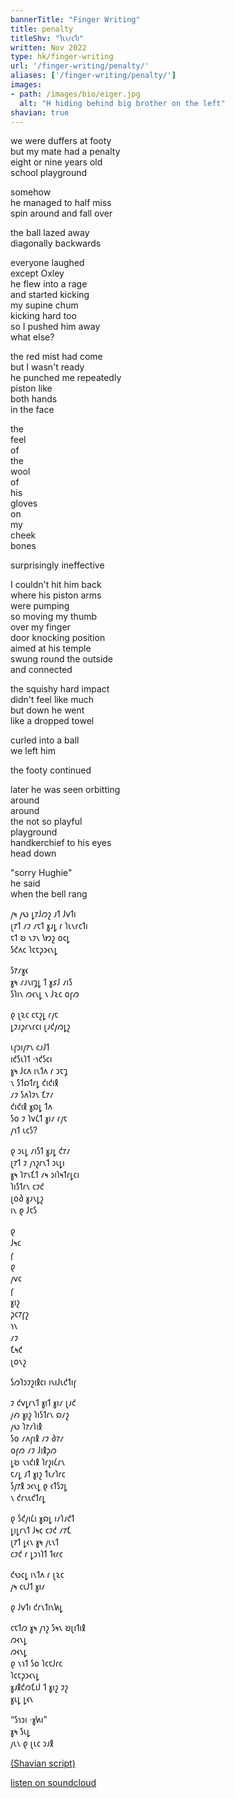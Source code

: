 ```yaml
---
bannerTitle: "Finger Writing" 
title: penalty
titleShv: "𐑐𐑧𐑯𐑩𐑤𐑑𐑦"
written: Nov 2022
type: hk/finger-writing
url: '/finger-writing/penalty/'
aliases: ['/finger-writing/penalty/']
images:
- path: /images/bio/eiger.jpg
  alt: "H hiding behind big brother on the left"
shavian: true
---
```


<div class="latin">

we were duffers at footy  
but my mate had a penalty  
eight or nine years old  
school playground  

somehow  
he managed to half miss  
spin around and fall over 

the ball lazed away  
diagonally backwards  

everyone laughed   
except Oxley  
he flew into a rage  
and started kicking   
my supine chum  
kicking hard too  
so I pushed him away  
what else?  

the red mist had come  
but I wasn't ready  
he punched me repeatedly  
piston like  
both hands  
in the face  

the   
feel   
of   
the   
wool  
of   
his  
gloves  
on   
my   
cheek  
bones  

surprisingly ineffective  

I couldn't hit him back  
where his piston arms  
were pumping  
so moving my thumb  
over my finger  
door knocking position  
aimed at his temple  
swung round the outside  
and connected  

the squishy hard impact  
didn't feel like much  
but down he went  
like a dropped towel  

curled into a ball  
we left him  

the footy continued  

later he was seen orbitting  
around  
around  
the not so playful  
playground  
handkerchief to his eyes  
head down  

"sorry Hughie"   
he said  
when the bell rang  

</div>

<div class="shavian">

𐑢𐑰 𐑢𐑻 𐑛𐑳𐑓𐑼𐑟 𐑨𐑑 𐑓𐑫𐑑𐑦  
𐑚𐑳𐑑 𐑥𐑲 𐑥𐑱𐑑 𐑣𐑨𐑛 𐑩 𐑐𐑧𐑯𐑩𐑤𐑑𐑦  
𐑱𐑑 𐑹 𐑯𐑲𐑯 𐑘𐑽𐑟 𐑴𐑤𐑛  
𐑕𐑒𐑵𐑤 𐑐𐑤𐑱𐑜𐑮𐑬𐑯𐑛  
  
𐑕𐑳𐑥𐑣𐑬  
𐑣𐑰 𐑥𐑨𐑯𐑦𐑡𐑛 𐑑 𐑣𐑭𐑓 𐑥𐑦𐑕  
𐑕𐑐𐑦𐑯 𐑼𐑬𐑯𐑛 𐑯 𐑓𐑷𐑤 𐑴𐑝𐑼  
  
𐑞 𐑚𐑷𐑤 𐑤𐑱𐑟𐑛 𐑩𐑢𐑱  
𐑛𐑲𐑨𐑜𐑩𐑯𐑩𐑤𐑦 𐑚𐑨𐑒𐑢𐑼𐑛𐑟  
  
𐑧𐑝𐑮𐑦𐑢𐑳𐑯 𐑤𐑨𐑓𐑑  
𐑦𐑒𐑕𐑧𐑐𐑑 ·𐑪𐑒𐑕𐑤𐑦  
𐑣𐑰 𐑓𐑤𐑵 𐑦𐑯𐑑𐑵 𐑩 𐑮𐑱𐑡  
𐑯 𐑕𐑑𐑸𐑑𐑩𐑛 𐑒𐑦𐑒𐑦𐑙  
𐑥𐑲 𐑕𐑵𐑐𐑲𐑯 𐑗𐑳𐑥  
𐑒𐑦𐑒𐑦𐑙 𐑣𐑸𐑛 𐑑𐑵  
𐑕𐑴 𐑲 𐑐𐑫𐑖𐑑 𐑣𐑦𐑥 𐑩𐑢𐑱  
𐑢𐑪𐑑 𐑧𐑤𐑕?  
  
𐑞 𐑮𐑧𐑛 𐑥𐑦𐑕𐑑 𐑣𐑨𐑛 𐑒𐑳𐑥  
𐑚𐑳𐑑 𐑲 𐑢𐑪𐑟𐑩𐑯𐑑 𐑮𐑧𐑛𐑦  
𐑣𐑰 𐑐𐑳𐑯𐑗𐑑 𐑥𐑰 𐑮𐑦𐑐𐑰𐑑𐑩𐑛𐑤𐑦  
𐑐𐑦𐑕𐑑𐑩𐑯 𐑤𐑲𐑒  
𐑚𐑴𐑔 𐑣𐑨𐑯𐑛𐑟  
𐑦𐑯 𐑞 𐑓𐑱𐑕  
  
𐑞  
𐑓𐑰𐑤  
𐑝  
𐑞  
𐑢𐑫𐑤  
𐑝  
𐑣𐑦𐑟  
𐑜𐑤𐑳𐑝𐑟  
𐑪𐑯  
𐑥𐑲  
𐑗𐑰𐑒  
𐑚𐑴𐑯𐑟  
  
𐑕𐑼𐑐𐑮𐑲𐑟𐑦𐑙𐑤𐑦 𐑦𐑯𐑦𐑓𐑧𐑒𐑑𐑦𐑝  
  
𐑲 𐑒𐑫𐑛𐑩𐑯𐑑 𐑣𐑦𐑑 𐑣𐑦𐑥 𐑚𐑨𐑒  
𐑢𐑺 𐑣𐑦𐑟 𐑐𐑦𐑕𐑑𐑩𐑯 𐑸𐑥𐑟  
𐑢𐑻 𐑐𐑳𐑥𐑐𐑦𐑙  
𐑕𐑴 𐑥𐑵𐑝𐑦𐑙 𐑥𐑲 𐑔𐑳𐑥  
𐑴𐑝𐑼 𐑥𐑲 𐑓𐑦𐑙𐑜𐑼  
𐑛𐑹 𐑯𐑪𐑒𐑦𐑙 𐑐𐑩𐑟𐑦𐑖𐑩𐑯  
𐑱𐑥𐑛 𐑨𐑑 𐑣𐑦𐑟 𐑑𐑧𐑥𐑐𐑩𐑤  
𐑕𐑢𐑳𐑙 𐑮𐑬𐑯𐑛 𐑞 𐑬𐑑𐑕𐑲𐑛  
𐑯 𐑒𐑩𐑯𐑧𐑒𐑑𐑩𐑛  
  
𐑞 𐑕𐑒𐑢𐑦𐑖𐑦 𐑣𐑸𐑛 𐑦𐑥𐑐𐑨𐑒𐑑  
𐑛𐑦𐑛𐑩𐑯𐑑 𐑓𐑰𐑤 𐑤𐑲𐑒 𐑥𐑳𐑗  
𐑚𐑳𐑑 𐑛𐑬𐑯 𐑣𐑰 𐑢𐑧𐑯𐑑  
𐑤𐑲𐑒 𐑩 𐑛𐑮𐑪𐑐𐑑 𐑑𐑬𐑩𐑤  
  
𐑒𐑻𐑤𐑛 𐑦𐑯𐑑𐑵 𐑩 𐑚𐑷𐑤  
𐑢𐑰 𐑤𐑧𐑓𐑑 𐑣𐑦𐑥  
  
𐑞 𐑓𐑫𐑑𐑦 𐑒𐑩𐑯𐑑𐑦𐑯𐑿𐑛  
  
𐑤𐑱𐑑𐑼 𐑣𐑰 𐑢𐑪𐑟 𐑕𐑰𐑯 𐑹𐑚𐑦𐑑𐑦𐑙  
𐑼𐑬𐑯𐑛  
𐑼𐑬𐑯𐑛  
𐑞 𐑯𐑪𐑑 𐑕𐑴 𐑐𐑤𐑱𐑓𐑩𐑤  
𐑐𐑤𐑱𐑜𐑮𐑬𐑯𐑛  
𐑣𐑨𐑙𐑒𐑼𐑗𐑦𐑓 𐑑 𐑣𐑦𐑟 𐑲𐑟  
𐑣𐑧𐑛 𐑛𐑬𐑯  
  
“𐑕𐑪𐑮𐑦 ·𐑣𐑿𐑦”  
𐑣𐑰 𐑕𐑧𐑛  
𐑢𐑧𐑯 𐑞 𐑚𐑧𐑤 𐑮𐑨𐑙


[(Shavian script)](/shavian/intro)

</div>

[listen on soundcloud](https://soundcloud.com/hughku/penalty)
